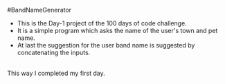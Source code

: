 #BandNameGenerator

* This is the Day-1 project of the 100 days of code challenge.
* It is a simple program which asks the name of the user's town and pet name.
* At last the suggestion for the user band name is suggested by concatenating the inputs.
<br>
This way I completed my first day.
